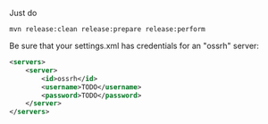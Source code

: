 

Just do
```shell
mvn release:clean release:prepare release:perform
```

Be sure that your settings.xml has credentials for an "ossrh" server:
```xml
<servers>
    <server>
        <id>ossrh</id>
        <username>TODO</username>
        <password>TODO</password>
    </server>
</servers>
```
